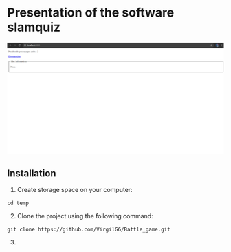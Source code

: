 # Presentation of the software slamquiz
![alt text](https://github.com/VirgilG6/Battle_game/blob/master/assets/battle_game.png)

## Installation
1. Create storage space on your computer:
```
cd temp
```

2. Clone the project using the following command:
```
git clone https://github.com/VirgilG6/Battle_game.git
```

3. 
